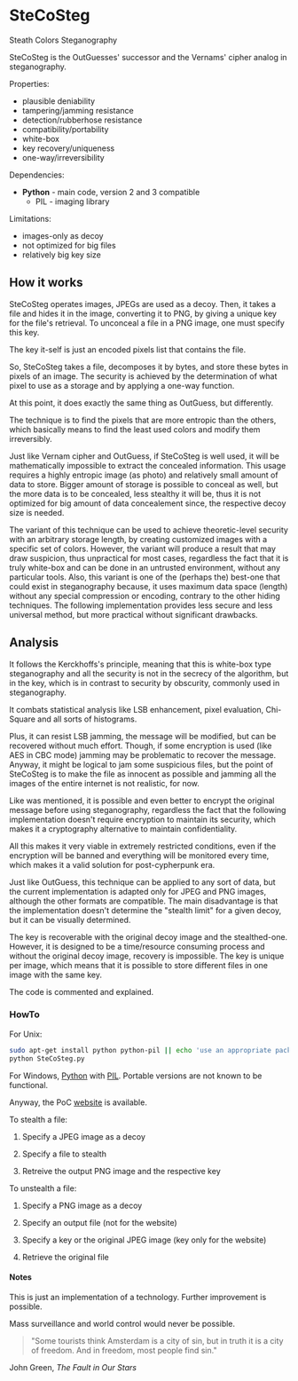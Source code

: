 # SteCoSteg
Steath Colors Steganography

SteCoSteg is the OutGuesses' successor and the Vernams' cipher analog in steganography.

Properties:
* plausible deniability
* tampering/jamming resistance
* detection/rubberhose resistance
* compatibility/portability
* white-box
* key recovery/uniqueness
* one-way/irreversibility

Dependencies:
* **Python** - main code, version 2 and 3 compatible
	- PIL - imaging library

Limitations:
* images-only as decoy
* not optimized for big files
* relatively big key size

## How it works

SteCoSteg operates images, JPEGs are used as a decoy. Then, it takes a file and hides it in the image, converting it to PNG, by giving a unique key for the file's retrieval. To unconceal a file in a PNG image, one must specify this key.

The key it-self is just an encoded pixels list that contains the file.

So, SteCoSteg takes a file, decomposes it by bytes, and store these bytes in pixels of an image. The security is achieved by the determination of what pixel to use as a storage and by applying a one-way function.

At this point, it does exactly the same thing as OutGuess, but differently.

The technique is to find the pixels that are more entropic than the others, which basically means to find the least used colors and modify them irreversibly.

Just like Vernam cipher and OutGuess, if SteCoSteg is well used, it will be mathematically impossible to extract the concealed information. This usage requires a highly entropic image (as photo) and relatively small amount of data to store. Bigger amount of storage is possible to conceal as well, but the more data is to be concealed, less stealthy it will be, thus it is not optimized for big amount of data concealement since, the respective decoy size is needed.

The variant of this technique can be used to achieve theoretic-level security with an arbitrary storage length,  by creating customized images with a specific set of colors. However, the variant will produce a result that may draw suspicion, thus unpractical for most cases, regardless the fact that it is truly white-box and can be done in an untrusted environment, without any particular tools. Also, this variant  is one of the (perhaps the) best-one that could exist in steganography because, it uses maximum data space (length) without any special compression or encoding, contrary to the other hiding techniques. The following implementation provides less secure and less universal method, but more practical without significant drawbacks.

## Analysis

It follows the Kerckhoffs's principle, meaning that this is white-box type steganography and all the security is not in the secrecy of the algorithm, but in the key, which is in contrast to security by obscurity, commonly used in steganography.

It combats statistical analysis like LSB enhancement, pixel evaluation, Chi-Square and all sorts of histograms.

Plus, it can resist LSB jamming, the message will be modified, but can be recovered without much effort. Though, if some encryption is used (like AES in CBC mode) jamming may be problematic to recover the message. Anyway, it might be logical to jam some suspicious files, but the point of SteCoSteg is to make the file as innocent as possible and jamming all the images of the entire internet is not realistic, for now.

Like was mentioned, it is possible and even better to encrypt the original message before using steganography, regardless the fact that the following implementation doesn't require encryption to maintain its security, which makes it a cryptography alternative to maintain confidentiality.

All this makes it very viable in extremely restricted conditions, even if the encryption will be banned and everything will be monitored every time, which makes it a valid solution for post-cypherpunk era.

Just like OutGuess, this technique can be applied to any sort of data, but the current implementation is adapted only for JPEG and PNG images, although the other formats are compatible. The main disadvantage is that the implementation doesn't determine the "stealth limit" for a given decoy, but it can be visually determined.

The key is recoverable with the original decoy image and the stealthed-one. However, it is designed to be a time/resource consuming process and without the original decoy image, recovery is impossible. The key is unique per image, which means that it is possible to store different files in one image with the same key.

The code is commented and explained.

### HowTo

For Unix:
```bash
sudo apt-get install python python-pil || echo 'use an appropriate package manager'
python SteCoSteg.py
```
For Windows, [Python](https://www.python.org/downloads/) with [PIL](http://www.pythonware.com/products/pil/). Portable versions are not known to be functional.

Anyway, the PoC [website](http://cryptolok.darktech.org) is available.

To stealth a file:

1. Specify a JPEG image as a decoy

2. Specify a file to stealth

3. Retreive the output PNG image and the respective key


To unstealth a file:

1. Specify a PNG image as a decoy

2. Specify an output file (not for the website)

3. Specify a key or the original JPEG image (key only for the website)

4. Retrieve the original file

#### Notes

This is just an implementation of a technology. Further improvement is possible.

Mass surveillance and world control would never be possible.

> "Some tourists think Amsterdam is a city of sin, but in truth it is a city of freedom. And in freedom, most people find sin."

John Green, *The Fault in Our Stars*

